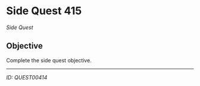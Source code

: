 # Side Quest 415

*Side Quest*

## Objective
Complete the side quest objective.

---
*ID: QUEST00414*